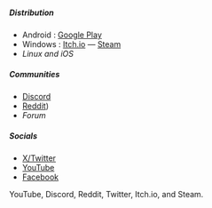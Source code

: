 ##### Distribution
* Android : [Google Play](https://googleplay.aliengarden.com/)
* Windows : [Itch.io](https://itch.aliengarden.com/) — [Steam](https://steam.aliengarden.com/) 
* *Linux and iOS*
##### Communities
* [Discord](http://discord.aliengarden.com/)
* [Reddit](https://www.reddit.com/r/aliengarden/hot/))
* *Forum*
##### Socials
- [X/Twitter](https://x.com/alderoberge)
- [YouTube](https://www.youtube.com/@aliengarden)
- [Facebook](https://www.facebook.com/AlienGardenOfficial)


YouTube, Discord, Reddit, Twitter, Itch.io, and Steam.
